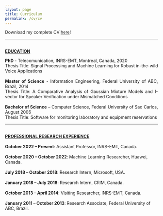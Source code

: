 ```yaml
---
layout: page
title: Curriculum
permalink: /cv/cv
---
```



<!--<center> <h1><b>Anderson R. Avila</b></h1></center>-->

<!--<b>CONTACT INFORMATION</b>
<p align="justify">
<img src="{{ site.baseurl }}/img/cv/phone.png" height="20" width="20">&nbsp;&nbsp; +1 (514) 562-3459
<br>
<img src="{{ site.baseurl }}/img/cv/address.png" height="20" width="20">&nbsp;&nbsp; 6841 Place D’Antioche, 28
<br>
<img src="{{ site.baseurl }}/img/cv/location.jpg" height="20" width="20">&nbsp;&nbsp; Montreal, Canada
<br>
<img src="{{ site.baseurl }}/img/cv/email.png" height="20" width="20">&nbsp;&nbsp; anderson.avila@gmail.com
<br>
<img src="{{ site.baseurl }}/img/cv/linkedin.png" height="20" width="20">&nbsp;&nbsp; https://www.linkedin.com/in/andersonavila
</p>-->

Download my complete CV <a href="/images/Avila_CV.pdf" download>here</a>!

___
<br>
<b><u>EDUCATION</u></b>
<p align="justify">
<b>PhD</b> - Telecomunication, INRS-EMT, Montreal, Canada, 2020
<br>
Thesis Title: Signal Processing and Machine Learning for Robust in-the-wild Voice Applications
<br><br>
<b>Master of Science</b> - Information Engineering, Federal University of ABC, Brazil, 2014
<br>
Thesis Title: A Comparative Analysis of Gaussian Mixture Models and I-vector for Speaker Verification under Mismatched Conditions
<br><br><!--
<b>Postgraduate certificate</b> - Information Systems, Federal University of ABC, Brazil, 2011
<br>
Thesis Title: Speech-to-Speech Translation System from Portuguese to English
<br><br>
<b>Postgraduate certificate</b> - Industrial Process Management, Unicamp, November 2011
<br>
Thesis Title: Project Proposal for the Development of a Speech-to-Speech System from Portuguese to Portuguese to English
<br><br> -->
<b>Bachelor of Science</b> – Computer Science, Federal University of Sao Carlos, August 2006
<br>
Thesis Title: Software for monitoring laboratory and equipment reservations
</p>

___
<p>
<br>
<b><u>PROFESSIONAL RESEARCH EXPERIENCE</u></b><br><br>
<b>October 2022 – Present</b>: Assistant Professor, INRS-EMT, Canada.
<br><br>
<b>October 2020 – October 2022</b>: Machine Learning Researcher, Huawei, Canada.
<br><br>
<b>July 2018 – October 2018</b>: Research Intern, Microsoft, USA.
<br><br>
<b>January 2018 – July 2018</b>: Research Intern, CRIM, Canada.
<br><br>
<b>October 2013 – April 2014</b>: Visiting Researcher, INRS-EMT, Canada.
<br><br>
<b>January 2011 – October 2013</b>: Research Associate, Federal University of ABC, Brazil.
</p>

